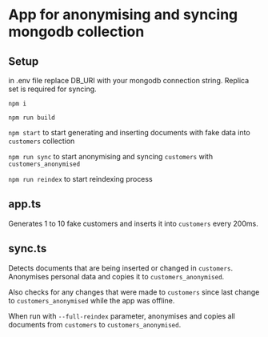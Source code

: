 # App for anonymising and syncing mongodb collection

## Setup

in .env file replace DB_URI with your mongodb connection string. Replica set is required for syncing.

`npm i`

`npm run build`

`npm start` to start generating and inserting documents with fake data into `customers` collection

`npm run sync` to start anonymising and syncing `customers` with `customers_anonymised`

`npm run reindex` to start reindexing process

## app.ts

Generates 1 to 10 fake customers and inserts it into `customers` every 200ms.

## sync.ts

Detects documents that are being inserted or changed in `customers`. Anonymises personal data and copies it to `customers_anonymised`.

Also checks for any changes that were made to `customers` since last change to `customers_anonymised` while the app was offline.

When run with `--full-reindex` parameter, anonymises and copies all documents from `customers` to `customers_anonymised`.
